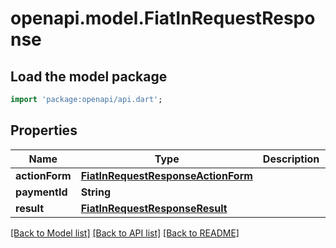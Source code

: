 # openapi.model.FiatInRequestResponse

## Load the model package
```dart
import 'package:openapi/api.dart';
```

## Properties
Name | Type | Description | Notes
------------ | ------------- | ------------- | -------------
**actionForm** | [**FiatInRequestResponseActionForm**](FiatInRequestResponseActionForm.md) |  | [optional] 
**paymentId** | **String** |  | [optional] 
**result** | [**FiatInRequestResponseResult**](FiatInRequestResponseResult.md) |  | [optional] 

[[Back to Model list]](../README.md#documentation-for-models) [[Back to API list]](../README.md#documentation-for-api-endpoints) [[Back to README]](../README.md)


